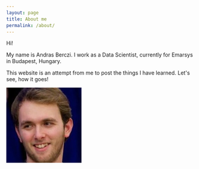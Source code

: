 ```yaml
---
layout: page
title: About me
permalink: /about/
---
```


Hi!

My name is Andras Berczi. I work as a Data Scientist, currently for Emarsys in Budapest, Hungary.

This website is an attempt from me to post the things I have learned. Let's see, how it goes!

![small-profile-pic](./small_profile_pic.jpg)
